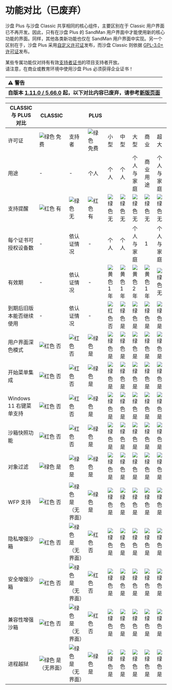# 功能对比（已废弃）

沙盘 Plus 与沙盘 Classic 共享相同的核心组件，主要区别在于 Classic 用户界面已不再开发。因此，只有在沙盘 Plus 的 SandMan 用户界面中才能使用新的核心功能的界面。同样，其他各类新功能也仅在 SandMan 用户界面中实现。另一个区别在于，沙盘 Plus 采用[自定义许可证](https://github.com/sandboxie-plus/Sandboxie/blob/master/LICENSE.Plus)发布，而沙盘 Classic 则依据 [GPL-3.0+ 许可证](https://github.com/sandboxie-plus/Sandboxie/blob/master/LICENSE.Classic)发布。

某些专属功能仅对持有有效[支持者证书](https://sandboxie-plus.com/supporter-certificate/)的项目支持者开放。  
请注意，在商业或教育环境中使用沙盘 Plus 必须获得企业证书！

| ⚠️  警告         |
|:------------------|
| **自版本 [1.11.0 / 5.66.0](https://github.com/sandboxie-plus/Sandboxie/releases/tag/v1.11.0) 起，以下对比内容已废弃，请参考[新版页面](FeatureComparison.md)** |

| CLASSIC 与 PLUS 对比          | CLASSIC |              | PLUS     |          |          |                    |            |                    |
|------------------------------|---------|--------------|----------|----------|----------|--------------------|------------|--------------------|
| 许可证                         | ![绿色](https://placeholder.antonshell.me/img?width=15&color_bg=green&text=+) 免费    | 支持者    | ![绿色](https://placeholder.antonshell.me/img?width=15&color_bg=green&text=+) 免费     | 小型    | 中型   | 大型              | 商业   | 超大               |
| 用途                           |    -     |       -       | 个人     | 个人     | 个人     | 个人与家庭           | 商业用途 | 个人与家庭         |
| 支持提醒                       |![红色](https://placeholder.antonshell.me/img?width=15&color_bg=FF0000&text=+) 有     |![绿色](https://placeholder.antonshell.me/img?width=15&color_bg=green&text=+) 无           |![红色](https://placeholder.antonshell.me/img?width=15&color_bg=FF0000&text=+) 有      |![绿色](https://placeholder.antonshell.me/img?width=15&color_bg=green&text=+) 无       |![绿色](https://placeholder.antonshell.me/img?width=15&color_bg=green&text=+) 无       |![绿色](https://placeholder.antonshell.me/img?width=15&color_bg=green&text=+) 无                 |![绿色](https://placeholder.antonshell.me/img?width=15&color_bg=green&text=+) 无         |![绿色](https://placeholder.antonshell.me/img?width=15&color_bg=green&text=+) 无               |
| 每个证书可授权设备数           |     -    | 依认证情况     |    -      | 个人     | 个人     | 个人与家庭           | 1          | 个人与家庭     |
| 有效期                         |     -    | 依认证情况     |    -      | ![黄色](https://placeholder.antonshell.me/img?width=15&color_bg=FFFF00&text=+) 1 年   |![黄色](https://placeholder.antonshell.me/img?width=15&color_bg=FFFF00&text=+) 1 年   | ![黄色](https://placeholder.antonshell.me/img?width=15&color_bg=FFFF00&text=+) 2 年            | ![黄色](https://placeholder.antonshell.me/img?width=15&color_bg=FFFF00&text=+) 1 年     | ![绿色](https://placeholder.antonshell.me/img?width=15&color_bg=green&text=+) 无               |
| 到期后旧版本能否继续使用       |     -    | 依认证情况     |    -      | ![红色](https://placeholder.antonshell.me/img?width=15&color_bg=FF0000&text=+) 否       | ![绿色](https://placeholder.antonshell.me/img?width=15&color_bg=green&text=+) 是      | ![绿色](https://placeholder.antonshell.me/img?width=15&color_bg=green&text=+) 是                | ![绿色](https://placeholder.antonshell.me/img?width=15&color_bg=green&text=+) 是        | ![绿色](https://placeholder.antonshell.me/img?width=15&color_bg=green&text=+) 是                |
| 用户界面深色模式                | ![红色](https://placeholder.antonshell.me/img?width=15&color_bg=FF0000&text=+) 否      | ![红色](https://placeholder.antonshell.me/img?width=15&color_bg=FF0000&text=+) 否           | ![绿色](https://placeholder.antonshell.me/img?width=15&color_bg=green&text=+) 是      | ![绿色](https://placeholder.antonshell.me/img?width=15&color_bg=green&text=+) 是      | ![绿色](https://placeholder.antonshell.me/img?width=15&color_bg=green&text=+) 是      | ![绿色](https://placeholder.antonshell.me/img?width=15&color_bg=green&text=+) 是                | ![绿色](https://placeholder.antonshell.me/img?width=15&color_bg=green&text=+) 是        | ![绿色](https://placeholder.antonshell.me/img?width=15&color_bg=green&text=+) 是                |
| 开始菜单集成                     | ![红色](https://placeholder.antonshell.me/img?width=15&color_bg=FF0000&text=+) 否      | ![红色](https://placeholder.antonshell.me/img?width=15&color_bg=FF0000&text=+) 否           | ![绿色](https://placeholder.antonshell.me/img?width=15&color_bg=green&text=+) 是      | ![绿色](https://placeholder.antonshell.me/img?width=15&color_bg=green&text=+) 是      | ![绿色](https://placeholder.antonshell.me/img?width=15&color_bg=green&text=+) 是      | ![绿色](https://placeholder.antonshell.me/img?width=15&color_bg=green&text=+) 是                | ![绿色](https://placeholder.antonshell.me/img?width=15&color_bg=green&text=+) 是        | ![绿色](https://placeholder.antonshell.me/img?width=15&color_bg=green&text=+) 是                |
| Windows 11 右键菜单支持        | ![红色](https://placeholder.antonshell.me/img?width=15&color_bg=FF0000&text=+) 否      | ![红色](https://placeholder.antonshell.me/img?width=15&color_bg=FF0000&text=+) 否           | ![绿色](https://placeholder.antonshell.me/img?width=15&color_bg=green&text=+) 是      | ![绿色](https://placeholder.antonshell.me/img?width=15&color_bg=green&text=+) 是      | ![绿色](https://placeholder.antonshell.me/img?width=15&color_bg=green&text=+) 是      | ![绿色](https://placeholder.antonshell.me/img?width=15&color_bg=green&text=+) 是                | ![绿色](https://placeholder.antonshell.me/img?width=15&color_bg=green&text=+) 是        | ![绿色](https://placeholder.antonshell.me/img?width=15&color_bg=green&text=+) 是                |
| 沙箱快照功能                     | ![红色](https://placeholder.antonshell.me/img?width=15&color_bg=FF0000&text=+) 否      | ![红色](https://placeholder.antonshell.me/img?width=15&color_bg=FF0000&text=+) 否           | ![绿色](https://placeholder.antonshell.me/img?width=15&color_bg=green&text=+) 是      | ![绿色](https://placeholder.antonshell.me/img?width=15&color_bg=green&text=+) 是      | ![绿色](https://placeholder.antonshell.me/img?width=15&color_bg=green&text=+) 是      | ![绿色](https://placeholder.antonshell.me/img?width=15&color_bg=green&text=+) 是                | ![绿色](https://placeholder.antonshell.me/img?width=15&color_bg=green&text=+) 是        | ![绿色](https://placeholder.antonshell.me/img?width=15&color_bg=green&text=+) 是                |
| 对象过滤                        | ![绿色](https://placeholder.antonshell.me/img?width=15&color_bg=green&text=+) 是     | ![绿色](https://placeholder.antonshell.me/img?width=15&color_bg=green&text=+) 是          | ![绿色](https://placeholder.antonshell.me/img?width=15&color_bg=green&text=+) 是      | ![绿色](https://placeholder.antonshell.me/img?width=15&color_bg=green&text=+) 是      | ![绿色](https://placeholder.antonshell.me/img?width=15&color_bg=green&text=+) 是      | ![绿色](https://placeholder.antonshell.me/img?width=15&color_bg=green&text=+) 是                | ![绿色](https://placeholder.antonshell.me/img?width=15&color_bg=green&text=+) 是        | ![绿色](https://placeholder.antonshell.me/img?width=15&color_bg=green&text=+) 是                |
| WFP 支持                        | ![红色](https://placeholder.antonshell.me/img?width=15&color_bg=FF0000&text=+) 否      | ![绿色](https://placeholder.antonshell.me/img?width=15&color_bg=green&text=+) 是（无界面）  | ![绿色](https://placeholder.antonshell.me/img?width=15&color_bg=green&text=+) 是      | ![绿色](https://placeholder.antonshell.me/img?width=15&color_bg=green&text=+) 是      | ![绿色](https://placeholder.antonshell.me/img?width=15&color_bg=green&text=+) 是      | ![绿色](https://placeholder.antonshell.me/img?width=15&color_bg=green&text=+) 是                | ![绿色](https://placeholder.antonshell.me/img?width=15&color_bg=green&text=+) 是        | ![绿色](https://placeholder.antonshell.me/img?width=15&color_bg=green&text=+) 是                |
| 隐私增强沙箱                     | ![红色](https://placeholder.antonshell.me/img?width=15&color_bg=FF0000&text=+) 否      | ![绿色](https://placeholder.antonshell.me/img?width=15&color_bg=green&text=+) 是（无界面）  | ![红色](https://placeholder.antonshell.me/img?width=15&color_bg=FF0000&text=+) 否       | ![绿色](https://placeholder.antonshell.me/img?width=15&color_bg=green&text=+) 是      | ![绿色](https://placeholder.antonshell.me/img?width=15&color_bg=green&text=+) 是      | ![绿色](https://placeholder.antonshell.me/img?width=15&color_bg=green&text=+) 是                | ![绿色](https://placeholder.antonshell.me/img?width=15&color_bg=green&text=+) 是        | ![绿色](https://placeholder.antonshell.me/img?width=15&color_bg=green&text=+) 是                |
| 安全增强沙箱                     | ![红色](https://placeholder.antonshell.me/img?width=15&color_bg=FF0000&text=+) 否      | ![绿色](https://placeholder.antonshell.me/img?width=15&color_bg=green&text=+) 是（无界面）  | ![红色](https://placeholder.antonshell.me/img?width=15&color_bg=FF0000&text=+) 否       | ![绿色](https://placeholder.antonshell.me/img?width=15&color_bg=green&text=+) 是      | ![绿色](https://placeholder.antonshell.me/img?width=15&color_bg=green&text=+) 是      | ![绿色](https://placeholder.antonshell.me/img?width=15&color_bg=green&text=+) 是                | ![绿色](https://placeholder.antonshell.me/img?width=15&color_bg=green&text=+) 是        | ![绿色](https://placeholder.antonshell.me/img?width=15&color_bg=green&text=+) 是                |
| 兼容性增强沙箱                   | ![红色](https://placeholder.antonshell.me/img?width=15&color_bg=FF0000&text=+) 否      | ![绿色](https://placeholder.antonshell.me/img?width=15&color_bg=green&text=+) 是（无界面）  | ![红色](https://placeholder.antonshell.me/img?width=15&color_bg=FF0000&text=+) 否       | ![绿色](https://placeholder.antonshell.me/img?width=15&color_bg=green&text=+) 是      | ![绿色](https://placeholder.antonshell.me/img?width=15&color_bg=green&text=+) 是      | ![绿色](https://placeholder.antonshell.me/img?width=15&color_bg=green&text=+) 是                | ![绿色](https://placeholder.antonshell.me/img?width=15&color_bg=green&text=+) 是        | ![绿色](https://placeholder.antonshell.me/img?width=15&color_bg=green&text=+) 是                |
| 进程越狱                        | ![绿色](https://placeholder.antonshell.me/img?width=15&color_bg=green&text=+) 是（无界面）      | ![绿色](https://placeholder.antonshell.me/img?width=15&color_bg=green&text=+) 是（无界面）  | ![绿色](https://placeholder.antonshell.me/img?width=15&color_bg=green&text=+) 是       | ![绿色](https://placeholder.antonshell.me/img?width=15&color_bg=green&text=+) 是      | ![绿色](https://placeholder.antonshell.me/img?width=15&color_bg=green&text=+) 是      | ![绿色](https://placeholder.antonshell.me/img?width=15&color_bg=green&text=+) 是                | ![绿色](https://placeholder.antonshell.me/img?width=15&color_bg=green&text=+) 是        | ![绿色](https://placeholder.antonshell.me/img?width=15&color_bg=green&text=+) 是                |